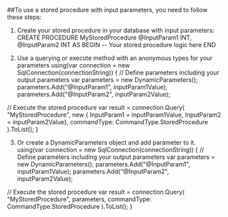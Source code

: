 ##To use a stored procedure with input parameters, you need to follow these steps:
1.	Create your stored procedure in your database with input parameters:
CREATE PROCEDURE MyStoredProcedure
    @InputParam1 INT,
    @InputParam2 INT
AS
BEGIN
-- Your stored procedure logic here
END

2.	Use a querying or execute method with an anonymous types for your parameters
using(var connection = new SqlConnection(connectionString))
   {
   // Define parameters including your output parameters
   var parameters = new DynamicParameters();
   parameters.Add("@InputParam1", inputParam1Value);
   parameters.Add("@InputParam2", inputParam2Value);
   
   // Execute the stored procedure
var result = connection.Query<Customer>(
"MyStoredProcedure",
new { InputParam1 = inputParam1Value, InputParam2 = inputParam2Value},
commandType: CommandType.StoredProcedure
).ToList();
}

3.	Or create a DynamicParameters object and add parameter to it.
  using(var connection = new SqlConnection(connectionString))
   {
   // Define parameters including your output parameters
   var parameters = new DynamicParameters();
   parameters.Add("@InputParam1", inputParam1Value);
   parameters.Add("@InputParam2", inputParam2Value);
   
   // Execute the stored procedure
  var result = connection.Query<Customer>(
  "MyStoredProcedure",
  parameters,
  commandType: CommandType.StoredProcedure
  ).ToList();
}

